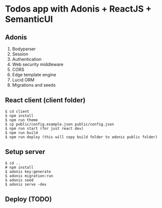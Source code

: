 # Todos app with Adonis + ReactJS + SemanticUI

## Adonis

1. Bodyparser
2. Session
3. Authentication
4. Web security middleware
5. CORS
6. Edge template engine
7. Lucid ORM
8. Migrations and seeds

## React client (client folder)

```
$ cd client
$ npm install
$ npm run theme
$ cp public/config.example.json public/config.json
$ npm run start (for just react dev)
$ npm run build
$ npm run deploy (this will copy build folder to adonis public folder)
```

## Setup server

```
$ cd ..
# npm install
$ adonis key:generate
$ adonis migration:run
$ adonis seed
$ adonis serve -dev
```

## Deploy (TODO)
